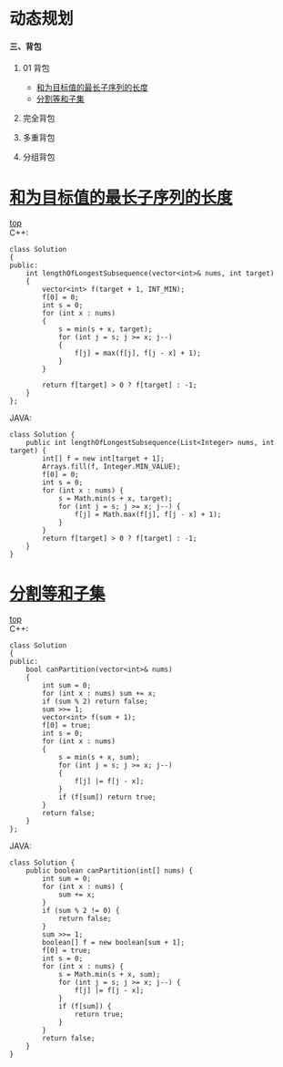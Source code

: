 # 动态规划

#### 三、背包
   1. 01 背包
      * [和为目标值的最长子序列的长度](#和为目标值的最长子序列的长度)
      * [分割等和子集](#分割等和子集)


   2. 完全背包
   3. 多重背包
   4. 分组背包



# [和为目标值的最长子序列的长度](https://leetcode.cn/problems/length-of-the-longest-subsequence-that-sums-to-target/description/)
[top](#三背包)  
C++:
```
class Solution 
{
public:
    int lengthOfLongestSubsequence(vector<int>& nums, int target) 
    {
        vector<int> f(target + 1, INT_MIN);
        f[0] = 0;
        int s = 0;
        for (int x : nums)
        {
            s = min(s + x, target);
            for (int j = s; j >= x; j--)
            {
                f[j] = max(f[j], f[j - x] + 1);
            }
        }

        return f[target] > 0 ? f[target] : -1;
    }
};
```
JAVA:
```
class Solution {
    public int lengthOfLongestSubsequence(List<Integer> nums, int target) {
        int[] f = new int[target + 1];
        Arrays.fill(f, Integer.MIN_VALUE);
        f[0] = 0;
        int s = 0;
        for (int x : nums) {
            s = Math.min(s + x, target);
            for (int j = s; j >= x; j--) {
                f[j] = Math.max(f[j], f[j - x] + 1);
            }
        }
        return f[target] > 0 ? f[target] : -1;
    }
}
```
# [分割等和子集](https://leetcode.cn/problems/partition-equal-subset-sum/description/)
[top](#三背包)  
C++:
```
class Solution 
{
public:
    bool canPartition(vector<int>& nums) 
    {
        int sum = 0;
        for (int x : nums) sum += x;
        if (sum % 2) return false;
        sum >>= 1;
        vector<int> f(sum + 1);
        f[0] = true;
        int s = 0;
        for (int x : nums) 
        {
            s = min(s + x, sum);
            for (int j = s; j >= x; j--)
            {
                f[j] |= f[j - x];
            }
            if (f[sum]) return true;
        }
        return false;
    }
};
```
JAVA:
```
class Solution {
    public boolean canPartition(int[] nums) {
        int sum = 0;
        for (int x : nums) {
            sum += x;
        }
        if (sum % 2 != 0) {
            return false;
        }
        sum >>= 1;
        boolean[] f = new boolean[sum + 1];
        f[0] = true;
        int s = 0;
        for (int x : nums) {
            s = Math.min(s + x, sum);
            for (int j = s; j >= x; j--) {
                f[j] |= f[j - x]; 
            }
            if (f[sum]) {
                return true;
            } 
        }
        return false;
    }
}
```

